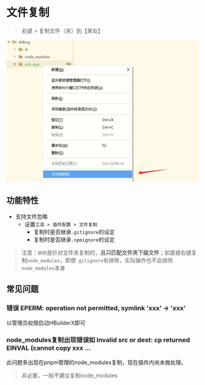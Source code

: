 ﻿# 文件复制

> 右键 > 复制文件（夹）到【某处】

![](README_files/1.jpg)

## 功能特性

* 支持文件忽略
	* 设置`工具 > 插件配置 > 文件复制`
		* 复制时是否继承`.gitignore`的设定
		* 复制时是否继承`.npmignore`的设定
		
> 注意：`排除`是针对文件夹复制的，**且只匹配文件夹下级文件**；如直接右键复制`node_modules`，即使`.gitignore`有排除，实际操作也不会排除`node_modules`本身

## 常见问题

### 错误 EPERM: operation not permitted, symlink 'xxx' -> 'xxx'

以管理员权限启动HBuilderX即可

### node_modules复制出现错误如 Invalid src or dest: cp returned EINVAL  (cannot copy xxx ...

此问题多出现在pnpm管理的node_modules复制，现在插件内尚未做处理。

> 非必要，一般不建议复制node_modules